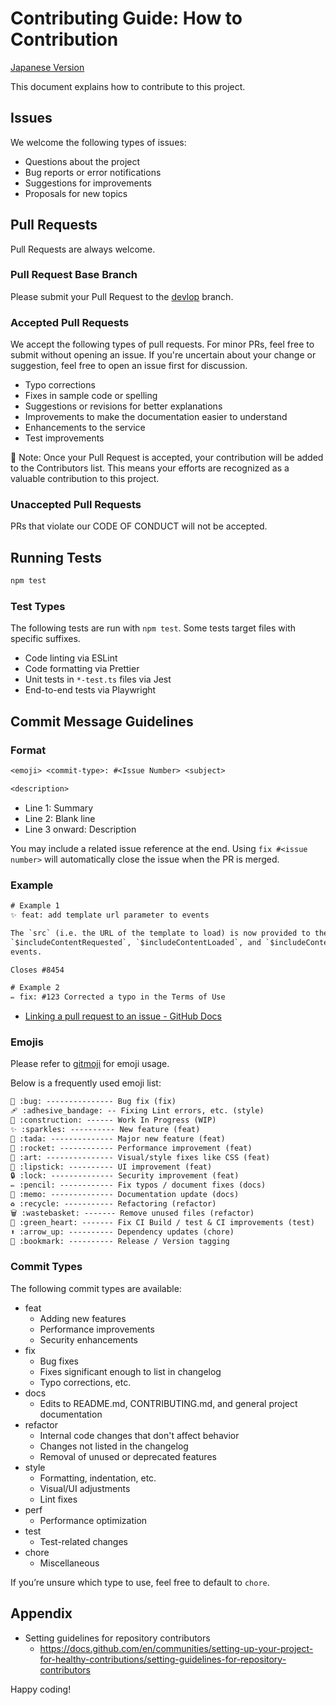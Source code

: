 # Contributing Guide: How to Contribution

[Japanese Version](https://github.com/cd-ryo/next-tsl/blob/main/CONTRIBUTING.md)

This document explains how to contribute to this project.

## Issues

We welcome the following types of issues:

- Questions about the project
- Bug reports or error notifications
- Suggestions for improvements
- Proposals for new topics

## Pull Requests

Pull Requests are always welcome.

### Pull Request Base Branch

Please submit your Pull Request to the [devlop](https://github.com/cd-ryo/next-tsl/tree/develop) branch.

### Accepted Pull Requests

We accept the following types of pull requests. For minor PRs, feel free to submit without opening an issue. If you're uncertain about your change or suggestion, feel free to open an issue first for discussion.

- Typo corrections
- Fixes in sample code or spelling
- Suggestions or revisions for better explanations
- Improvements to make the documentation easier to understand
- Enhancements to the service
- Test improvements

📝 Note: Once your Pull Request is accepted, your contribution will be added to the Contributors list. This means your efforts are recognized as a valuable contribution to this project.

### Unaccepted Pull Requests

PRs that violate our CODE OF CONDUCT will not be accepted.

## Running Tests

```bash
npm test
```

### Test Types

The following tests are run with `npm test`. Some tests target files with specific suffixes.

- Code linting via ESLint
- Code formatting via Prettier
- Unit tests in `*-test.ts` files via Jest
- End-to-end tests via Playwright

## Commit Message Guidelines

### Format

```txt
<emoji> <commit-type>: #<Issue Number> <subject>

<description>

```

- Line 1: Summary
- Line 2: Blank line
- Line 3 onward: Description

You may include a related issue reference at the end.
Using `fix #<issue number>` will automatically close the issue when the PR is merged.

### Example

```txt
# Example 1
✨ feat: add template url parameter to events

The `src` (i.e. the URL of the template to load) is now provided to the
`$includeContentRequested`, `$includeContentLoaded`, and `$includeContentError`
events.

Closes #8454

# Example 2
✏️ fix: #123 Corrected a typo in the Terms of Use
```

- [Linking a pull request to an issue - GitHub Docs](https://docs.github.com/en/issues/tracking-your-work-with-issues/linking-a-pull-request-to-an-issue)

### Emojis

Please refer to [gitmoji](https://gitmoji.dev/) for emoji usage.

Below is a frequently used emoji list:

```txt
🐛 :bug: --------------- Bug fix (fix)
🩹 :adhesive_bandage: -- Fixing Lint errors, etc. (style)
🚧 :construction: ------ Work In Progress (WIP)
✨ :sparkles: ---------- New feature (feat)
🎉 :tada: -------------- Major new feature (feat)
🚀 :rocket: ------------ Performance improvement (feat)
🎨 :art: --------------- Visual/style fixes like CSS (feat)
💄 :lipstick: ---------- UI improvement (feat)
🔒️ :lock: -------------- Security improvement (feat)
✏️ :pencil: ------------ Fix typos / document fixes (docs)
📝 :memo: -------------- Documentation update (docs)  
♻️ :recycle: ----------- Refactoring (refactor)
🗑️ :wastebasket: ------- Remove unused files (refactor)
💚 :green_heart: ------- Fix CI Build / test & CI improvements (test)
⬆️ :arrow_up: ---------- Dependency updates (chore)
🔖 :bookmark: ---------- Release / Version tagging 
```

### Commit Types

The following commit types are available:

- feat
  - Adding new features
  - Performance improvements
  - Security enhancements
- fix
  - Bug fixes
  - Fixes significant enough to list in changelog
  - Typo corrections, etc.
- docs
  - Edits to README.md, CONTRIBUTING.md, and general project documentation
- refactor
  - Internal code changes that don't affect behavior
  - Changes not listed in the changelog
  - Removal of unused or deprecated features
- style
  - Formatting, indentation, etc.
  - Visual/UI adjustments
  - Lint fixes
- perf
  - Performance optimization
- test
  - Test-related changes
- chore
  - Miscellaneous

If you’re unsure which type to use, feel free to default to `chore`.

## Appendix

- Setting guidelines for repository contributors  
  - https://docs.github.com/en/communities/setting-up-your-project-for-healthy-contributions/setting-guidelines-for-repository-contributors

Happy coding!